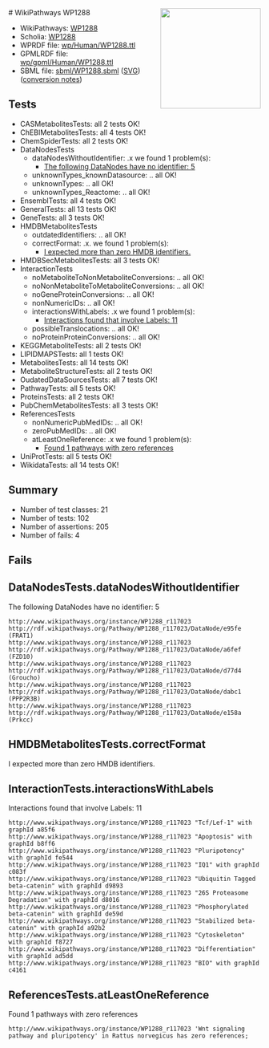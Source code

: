 <img style="float: right; width: 200px" src="../logo.png" />
# WikiPathways WP1288

* WikiPathways: [WP1288](https://identifiers.org/wikipathways:WP1288)
* Scholia: [WP1288](https://scholia.toolforge.org/wikipathways/WP1288)
* WPRDF file: [wp/Human/WP1288.ttl](../wp/Human/WP1288.ttl)
* GPMLRDF file: [wp/gpml/Human/WP1288.ttl](../wp/gpml/Human/WP1288.ttl)
* SBML file: [sbml/WP1288.sbml](../sbml/WP1288.sbml) ([SVG](../sbml/WP1288.svg)) ([conversion notes](../sbml/WP1288.txt))

## Tests
* CASMetabolitesTests: all 2 tests OK!
* ChEBIMetabolitesTests: all 4 tests OK!
* ChemSpiderTests: all 2 tests OK!
* DataNodesTests
    * dataNodesWithoutIdentifier: .x we found 1 problem(s):
        * [The following DataNodes have no identifier: 5](#d2d32fa4)
    * unknownTypes_knownDatasource: .. all OK!
    * unknownTypes: .. all OK!
    * unknownTypes_Reactome: .. all OK!
* EnsemblTests: all 4 tests OK!
* GeneralTests: all 13 tests OK!
* GeneTests: all 3 tests OK!
* HMDBMetabolitesTests
    * outdatedIdentifiers: .. all OK!
    * correctFormat: .x. we found 1 problem(s):
        * [I expected more than zero HMDB identifiers.](#ad154c1e)
* HMDBSecMetabolitesTests: all 3 tests OK!
* InteractionTests
    * noMetaboliteToNonMetaboliteConversions: .. all OK!
    * noNonMetaboliteToMetaboliteConversions: .. all OK!
    * noGeneProteinConversions: .. all OK!
    * nonNumericIDs: .. all OK!
    * interactionsWithLabels: .x we found 1 problem(s):
        * [Interactions found that involve Labels: 11](#fe97a8b9)
    * possibleTranslocations: .. all OK!
    * noProteinProteinConversions: .. all OK!
* KEGGMetaboliteTests: all 2 tests OK!
* LIPIDMAPSTests: all 1 tests OK!
* MetabolitesTests: all 14 tests OK!
* MetaboliteStructureTests: all 2 tests OK!
* OudatedDataSourcesTests: all 7 tests OK!
* PathwayTests: all 5 tests OK!
* ProteinsTests: all 2 tests OK!
* PubChemMetabolitesTests: all 3 tests OK!
* ReferencesTests
    * nonNumericPubMedIDs: .. all OK!
    * zeroPubMedIDs: .. all OK!
    * atLeastOneReference: .x we found 1 problem(s):
        * [Found 1 pathways with zero references](#35eb778e)
* UniProtTests: all 5 tests OK!
* WikidataTests: all 14 tests OK!


## Summary

* Number of test classes: 21
* Number of tests: 102
* Number of assertions: 205
* Number of fails: 4

## Fails

<a name="d2d32fa4" />

## DataNodesTests.dataNodesWithoutIdentifier

The following DataNodes have no identifier: 5
```
http://www.wikipathways.org/instance/WP1288_r117023 http://rdf.wikipathways.org/Pathway/WP1288_r117023/DataNode/e95fe (FRAT1)
http://www.wikipathways.org/instance/WP1288_r117023 http://rdf.wikipathways.org/Pathway/WP1288_r117023/DataNode/a6fef (FZD10)
http://www.wikipathways.org/instance/WP1288_r117023 http://rdf.wikipathways.org/Pathway/WP1288_r117023/DataNode/d77d4 (Groucho)
http://www.wikipathways.org/instance/WP1288_r117023 http://rdf.wikipathways.org/Pathway/WP1288_r117023/DataNode/dabc1 (PPP2R3B)
http://www.wikipathways.org/instance/WP1288_r117023 http://rdf.wikipathways.org/Pathway/WP1288_r117023/DataNode/e158a (Prkcc)
```

<a name="ad154c1e" />

## HMDBMetabolitesTests.correctFormat

I expected more than zero HMDB identifiers.
<a name="fe97a8b9" />

## InteractionTests.interactionsWithLabels

Interactions found that involve Labels: 11
```
http://www.wikipathways.org/instance/WP1288_r117023 "Tcf/Lef-1" with graphId a85f6
http://www.wikipathways.org/instance/WP1288_r117023 "Apoptosis" with graphId b8ff6
http://www.wikipathways.org/instance/WP1288_r117023 "Pluripotency" with graphId fe544
http://www.wikipathways.org/instance/WP1288_r117023 "IQ1" with graphId c083f
http://www.wikipathways.org/instance/WP1288_r117023 "Ubiquitin Tagged
beta-catenin" with graphId d9893
http://www.wikipathways.org/instance/WP1288_r117023 "26S Proteasome Degradation" with graphId d8016
http://www.wikipathways.org/instance/WP1288_r117023 "Phosphorylated beta-catenin" with graphId de59d
http://www.wikipathways.org/instance/WP1288_r117023 "Stabilized beta-catenin" with graphId a92b2
http://www.wikipathways.org/instance/WP1288_r117023 "Cytoskeleton" with graphId f8727
http://www.wikipathways.org/instance/WP1288_r117023 "Differentiation" with graphId ad5dd
http://www.wikipathways.org/instance/WP1288_r117023 "BIO" with graphId c4161
```

<a name="35eb778e" />

## ReferencesTests.atLeastOneReference

Found 1 pathways with zero references
```
http://www.wikipathways.org/instance/WP1288_r117023 'Wnt signaling pathway and pluripotency' in Rattus norvegicus has zero references; 
```

